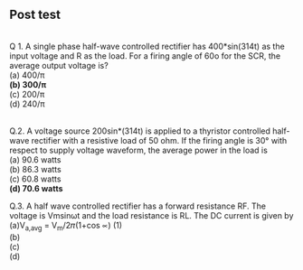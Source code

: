 ## Post test
<script type="text/javascript" src="http://cdn.mathjax.org/mathjax/latest/MathJax.js?config=default"></script>
<br>
Q 1. A single phase half-wave controlled rectifier has 400*sin(314t) as the input voltage and R as the load. For a firing angle of 60o for the SCR, the average output voltage is?<br>
(a)	400/π<br>
<b>(b)	300/π<br></b>
(c)	200/π<br>
(d)	240/π<br><br>

Q.2. A voltage source 200sin*(314t) is applied to a thyristor controlled half-wave rectifier with a resistive load of 50 ohm. If the firing angle is 30° with respect to supply voltage waveform, the average power in the load is<br>
(a)	90.6 watts<br>
(b)	86.3 watts<br>
(c)	60.8 watts<br>
<b>(d)	70.6 watts<br></b>


Q.3. A half wave controlled rectifier has a forward resistance RF. The voltage is Vmsinωt and the load resistance is RL. The DC current is given by<br>
(a)V<sub>a,avg</sub> = V<sub>m</sub>/2&#120587;(1+cos &prop;) </b>(1)          <br>
(b)	               <br>
(c)	                <br>
(d)	                <br>


